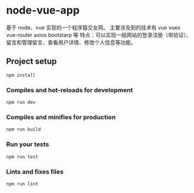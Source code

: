 # node-vue-app
基于 node、vue 实现的一个程序猿交友网。
主要涉及到的技术有 vue vuex vue-router axios bootstarp 等
特点：可以实现一般网站的登录注册（带验证）、留言和管理留言、查看用户详情、修改个人信息等功能。


## Project setup
```
npm install
```

### Compiles and hot-reloads for development
```
npm run dev
```

### Compiles and minifies for production
```
npm run build
```

### Run your tests
```
npm run test
```

### Lints and fixes files
```
npm run lint
```

